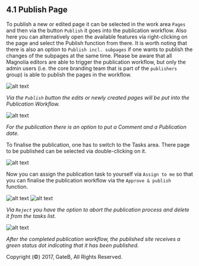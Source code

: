 ## 4.1 Publish Page

To publish a new or edited page it can be selected in the work area `Pages` and then via the button `Publish` it goes into the publication workflow. Also here you can alternatively open the available features via right-clicking on the page and select the Publish function from there. It is worth noting that there is also an option to `Publish incl. subpages` if one wants to publish the changes of the subpages at the same time.
Please be aware that all Magnolia editors are able to trigger the publication workflow, but only the admin users (i.e. the core branding team that is part of the `publishers` group) is able to publish the pages in the workflow.

![alt text](//reference/dummy.png "this is a placeholder")

*Via the `Publish` button the edits or newly created pages will be put into the Publication Workflow.*

![alt text](//reference/dummy.png "this is a placeholder")

*For the publication there is an option to put a Comment and a Publication date.*

To finalise the publication, one has to switch to the Tasks area. There page to be published can be selected via double-clicking on it.

![alt text](//reference/dummy.png "this is a placeholder")

Now you can assign the publication task to yourself via `Assign to me` so that you can finalise the publication workflow via the `Approve & publish` function.

![alt text](//reference/dummy.png "this is a placeholder")
![alt text](//reference/dummy.png "this is a placeholder")

*Via `Reject` you have the option to abort the publication process and delete it from the tasks list.*

![alt text](//reference/dummy.png "this is a placeholder")

*After the completed publication workflow, the published site receives a green status dot indicating that it has been published.*



Copyright (©) 2017, GateB, All Rights Reserved.

